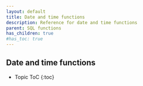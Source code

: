 ```yaml
---
layout: default
title: Date and time functions
description: Reference for date and time functions
parent: SQL functions
has_children: true
#has_toc: true
---
```


## Date and time functions

* Topic ToC
{:toc}